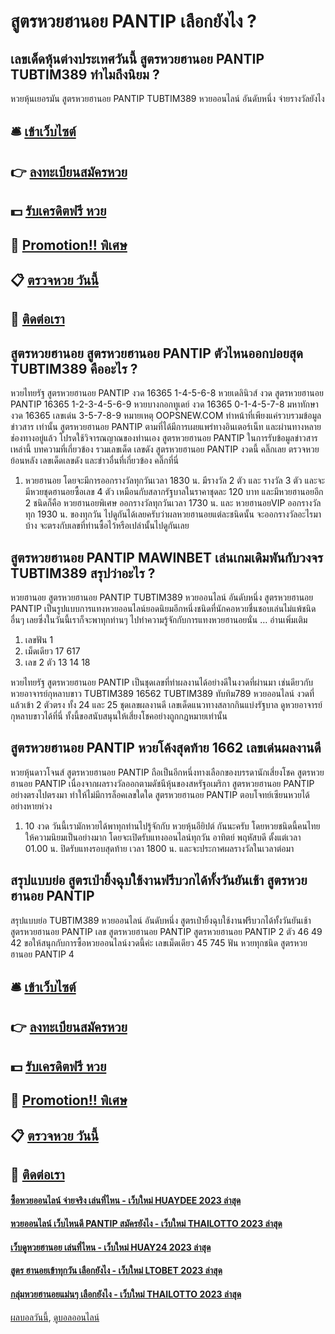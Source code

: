 # สูตรหวยฮานอย PANTIP เลือกยังไง ?
## เลขเด็ดหุ้นต่างประเทศวันนี้ สูตรหวยฮานอย PANTIP TUBTIM389 ทำไมถึงนิยม ?
หวยหุ้นเยอรมัน สูตรหวยฮานอย PANTIP TUBTIM389 หวยออนไลน์ อันดับหนึ่ง จ่ายรางวัลยังไง

## 🛎 [เข้าเว็บไซต์](https://bit.ly/3BG5bNw)
## 👉 [ลงทะเบียนสมัครหวย](https://bit.ly/3BG5bNw)
## 💵 [รับเครดิตฟรี หวย](https://bit.ly/3C3mvgS)
## 👑 [Promotion!! พิเศษ](https://bit.ly/3C3mvgS)
## 📋 [ตรวจหวย วันนี้](https://bit.ly/3C3mvgS)
## 📱 [ติดต่อเรา](https://bit.ly/3C3mvgS)

## สูตรหวยฮานอย สูตรหวยฮานอย PANTIP ตัวไหนออกบ่อยสุด TUBTIM389 คืออะไร ?
หวยไทยรัฐ สูตรหวยฮานอย PANTIP งวด 16365 1-4-5-6-8
หวยเดลินิวส์ งวด สูตรหวยฮานอย PANTIP 16365 1-2-3-4-5-6-9
หวยบางกอกทูเดย์ งวด 16365 0-1-4-5-7-8
มหาทักษา งวด 16365 เลขเด่น 3-5-7-8-9
หมายเหตุ OOPSNEW.COM ทำหน้าที่เพียงแค่รวบรวมข้อมูล ข่าวสาร เท่านั้น สูตรหวยฮานอย PANTIP ตามที่ได้มีการเผยแพร่ทางอินเตอร์เน็ท และผ่านทางหลายช่องทางอยู่แล้ว โปรดใช้วิจารณญาณของท่านเอง สูตรหวยฮานอย PANTIP ในการรับข้อมูลข่าวสารเหล่านี้
บทความที่เกี่ยวข้อง
รวมเลขเด็ด เลขดัง สูตรหวยฮานอย PANTIP งวดนี้ คลิ๊กเลย
ตรวจหวยย้อนหลัง เลขเด็ดเลขดัง และข่าวอื่นที่เกี่ยวข้อง คลิ๊กที่นี่
1. หวยฮานอย โดยจะมีการออกรางวัลทุกวันเวลา 1830 น. มีรางวัล 2 ตัว และ รางวัล 3 ตัว และจะมีหวยชุดฮานอยซื้อเลข 4 ตัว เหมือนกับสลากรัฐบาลในราคาชุดละ 120 บาท และมีหวยฮานอยอีก 2 ชนิดก็คือ หวยฮานอยพิเศษ ออกรางวัลทุกวันเวลา 1730 น. และ หวยฮานอยVIP ออกรางวัลทุก 1930 น. ของทุกวัน ไปดูกันได้เลยครับว่าผลหวยฮานอยแต่ละชนิดนั้น จะออกรางวัลอะไรมาบ้าง จะตรงกับเลขที่ท่านซื้อไว้หรือเปล่านั้นไปดูกันเลย

## สูตรหวยฮานอย PANTIP MAWINBET เล่นเกมเดิมพันกับวงจร TUBTIM389 สรุปว่าอะไร ?
หวยฮานอย สูตรหวยฮานอย PANTIP TUBTIM389 หวยออนไลน์ อันดับหนึ่ง สูตรหวยฮานอย PANTIP เป็นรูปแบบการแทงหวยออนไลน์ยอดนิยมอีกหนึ่งชนิดที่นักคอหวยชื่นชอบเล่นไม่แพ้ชนิดอื่นๆ เลยซึ่งในวันนี้เราก็จะพาทุกท่านๆ ไปทำความรู้จักกับการแทงหวยฮานอยนั่น … อ่านเพิ่มเติม
1. เลขฟัน 1
2. เม็ดเดียว 17 617
3. เลข 2 ตัว 13 14 18

หวยไทยรัฐ สูตรหวยฮานอย PANTIP เป็นชุดเลขที่ทำผลงานได้อย่างดีในงวดที่ผ่านมา เช่นดียวกับ หวยอาจารย์กุหลาบขาว TUBTIM389 16562 TUBTIM389 ทับทิม789 หวยออนไลน์ งวดที่แล้วเข้า 2 ตัวตรง ทั้ง 24 และ 25 ชุดเลขผลงานดี เลขเด็ดแนวทางสลากกินแบ่งรัฐบาล ดูหวยอาจารย์กุหลาบขาวได้ที่นี่ ทั้งนี้ขอสนับสนุนให้เสี่ยงโชคอย่างถูกกฎหมายเท่านั้น

## สูตรหวยฮานอย PANTIP หวยโค้งสุดท้าย 1662 เลขเด่นผลงานดี
หวยหุ้นดาวโจนส์ สูตรหวยฮานอย PANTIP ถือเป็นอีกหนึ่งทางเลือกของบรรดานักเสี่ยงโชค สูตรหวยฮานอย PANTIP เนื่องจากผลรางวัลออกตามดัชนีหุ้นของสหรัฐอเมริกา สูตรหวยฮานอย PANTIP อย่างตรงไปตรงมา ทำให้ไม่มีการล็อคเลขใดใด สูตรหวยฮานอย PANTIP ตอบโจทย์เซียนหวยได้อย่างหายห่วง
1. 10 งวด วันนี้เรามักหวยได้พาทุกท่านไปรู้จักกับ หวยหุ้นอียิปต์ กันนะครับ โดยหวยชนิดนี้คนไทยให้ความนิยมเป็นอย่างมาก โดยจะเปิดรับแทงออนไลน์ทุกวัน อาทิตย์ พฤหัสบดี ตั้งแต่เวลา 01.00 น. ปิดรับแทงรอบสุดท้าย เวลา 1800 น. และจะประกาศผลรางวัลในเวลาต่อมา

## สรุปแบบย่อ สูตรเป่ายิ้งฉุบใช้งานฟรีบวกได้ทั้งวันยันเช้า สูตรหวยฮานอย PANTIP
สรุปแบบย่อ TUBTIM389 หวยออนไลน์ อันดับหนึ่ง สูตรเป่ายิ้งฉุบใช้งานฟรีบวกได้ทั้งวันยันเช้า สูตรหวยฮานอย PANTIP เลข สูตรหวยฮานอย PANTIP สูตรหวยฮานอย PANTIP 2 ตัว 46 49 42
ขอให้สนุกกับการซื้อหวยออนไลน์งวดนี้ค่ะ
เลขเม็ดเดียว 45 745
ฟัน หวยทุกชนิด สูตรหวยฮานอย PANTIP 4

## 🛎 [เข้าเว็บไซต์](https://bit.ly/3BG5bNw)
## 👉 [ลงทะเบียนสมัครหวย](https://bit.ly/3BG5bNw)
## 💵 [รับเครดิตฟรี หวย](https://bit.ly/3C3mvgS)
## 👑 [Promotion!! พิเศษ](https://bit.ly/3C3mvgS)
## 📋 [ตรวจหวย วันนี้](https://bit.ly/3C3mvgS)
## 📱 [ติดต่อเรา](https://bit.ly/3C3mvgS)

#### [ซื้อหวยออนไลน์ จ่ายจริง เล่นที่ไหน - เว็บใหม่ HUAYDEE 2023 ล่าสุด](https://atom.io/themes/ซื้อหวยออนไลน์%20จ่ายจริง%20เล่นที่ไหน%20-%20เว็บใหม่%20huaydee%202023%20ล่าสุด)
#### [หวยออนไลน์ เว็บไหนดี PANTIP สมัครยังไง - เว็บใหม่ THAILOTTO 2023 ล่าสุด](https://atom.io/themes/หวยออนไลน์%20เว็บไหนดี%20pantip%20สมัครยังไง%20-%20เว็บใหม่%20thailotto%202023%20ล่าสุด)
#### [เว็บดูหวยฮานอย เล่นที่ไหน - เว็บใหม่ HUAY24 2023 ล่าสุด](https://atom.io/themes/เว็บดูหวยฮานอย%20เล่นที่ไหน%20-%20เว็บใหม่%20huay24%202023%20ล่าสุด)
#### [สูตร ฮานอยเข้าทุกวัน เลือกยังไง - เว็บใหม่ LTOBET 2023 ล่าสุด](https://atom.io/themes/สูตร%20ฮานอยเข้าทุกวัน%20เลือกยังไง%20-%20เว็บใหม่%20ltobet%202023%20ล่าสุด)
#### [กลุ่มหวยฮานอยแม่นๆ เลือกยังไง - เว็บใหม่ THAILOTTO 2023 ล่าสุด](https://atom.io/themes/กลุ่มหวยฮานอยแม่นๆ%20เลือกยังไง%20-%20เว็บใหม่%20thailotto%202023%20ล่าสุด)

[ผลบอลวันนี้](https://siamsport.tv "ผลบอลวันนี้"), [ดูบอลออนไลน์](https://siamsport.tv/ดูบอลสด "ดูบอลออนไลน์")